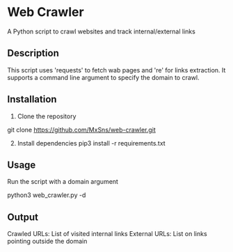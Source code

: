 # Web Crawler
A Python script to crawl websites and track internal/external links

## Description
This script uses 'requests' to fetch wab pages and 're' for links extraction. It supports a command line argument to specify the domain to crawl.

## Installation
1. Clone the repository

git clone https://github.com/MxSns/web-crawler.git

2. Install dependencies
pip3 install -r requirements.txt

## Usage
Run the script with a domain argument

python3 web_crawler.py -d <url>

## Output
Crawled URLs:
List of visited internal links
External URLs:
List on links pointing outside the domain
